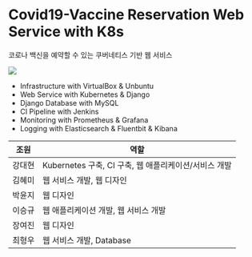 Covid19-Vaccine Reservation Web Service with K8s
===================

코로나 백신을 예약할 수 있는 쿠버네티스 기반 웹 서비스

<img src="https://drive.google.com/file/d/1TWAc3rjebSnZBcjkGpW1_5f4X4tqRJka/view?usp=sharing">

* Infrastructure with VirtualBox & Unbuntu
* Web Service with Kubernetes & Django
* Django Database with MySQL
* CI Pipeline with Jenkins
* Monitoring with Prometheus & Grafana
* Logging with Elasticsearch & Fluentbit & Kibana

조원|역할
---|---|
강대현|Kubernetes 구축, CI 구축, 웹 애플리케이션/서비스 개발
김혜미|웹 서비스 개발, 웹 디자인
박윤지|웹 디자인
이승규|웹 애플리케이션 개발, 웹 서비스 개발
장여진|웹 디자인
최형우|웹 서비스 개발, Database 














